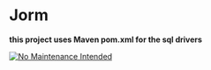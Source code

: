 # Jorm

**this project uses Maven pom.xml for the sql drivers**

[![No Maintenance Intended](http://unmaintained.tech/badge.svg)](http://unmaintained.tech/)
